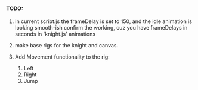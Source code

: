 #### TODO:

1. in current  script.js the frameDelay is set to 150, and the idle animation is looking smooth-ish
confirm the working, cuz you have frameDelays in seconds in 'knight.js' animations

2. make base rigs for the knight and canvas.

3. Add Movement functionality to the rig:
    1. Left 
    2. Right
    3. Jump